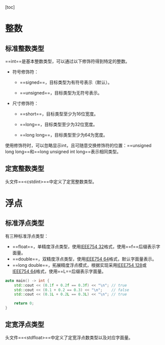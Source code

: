 [toc]

# 整数

## 标准整数类型

==int==是基本整数类型，可以通过以下修饰符得到特定的整数。

* 符号修饰符：

  *   ==signed==，目标类型为有符号表示（默认）。

  *   ==unsigned==，目标类型为无符号表示。

* 尺寸修饰符：

  *   ==short==，目标类型至少为16位宽度。

  *   ==long==，目标类型至少为32位宽度。

  *   ==long long==，目标类型至少为64为宽度。

使用修饰符时，可以忽略显示int，且可随意交换修饰符的位置：==unsigned long long==和==long unsigned int long==表示相同类型。

## 定宽整数类型

头文件==<cstdint\>==中定义了定宽整数类型。

# 浮点

## 标准浮点类型

有三种标准浮点类型：

* ==float==，单精度浮点类型，使用[IEEE754 32]()格式，使用==f==后缀表示字面量。
* ==double==，双精度浮点类型，使用[IEEE754 64]()格式，默认字面量表示。
* ==long double==，拓展精度浮点模式，根据实现采用[IEEE754 128]()或[IEEE754 64]()格式，使用==L==后缀表示字面量。

```cpp
auto main() -> int {
    std::cout << (0.1f + 0.2f == 0.3f) << "\n"; // true
    std::cout << (0.1 + 0.2 == 0.3) << "\n";    // false
    std::cout << (0.1L + 0.2L == 0.3L) << "\n"; // true

    return 0;
}
```

## 定宽浮点类型

头文件==<stdfloat\>==中定义了定宽浮点数类型以及对应字面量。

